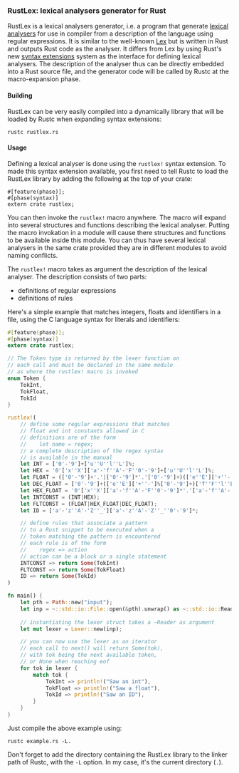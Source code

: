 ### RustLex: lexical analysers generator for Rust

RustLex is a lexical analysers generator, i.e. a program that generate [lexical analysers](http://en.wikipedia.org/wiki/Lexical_analysis) for use in compiler from a description of the language using regular expressions. It is similar to the well-known [Lex](http://en.wikipedia.org/wiki/Lex_(software)) but is written in Rust and outputs Rust code as the analyser.
It differs from Lex by using Rust's new [syntax extensions]() system as the interface for defining lexical analysers. The description of the analyser thus can be directly embedded into a Rust source file, and the generator code will be called by Rustc at the macro-expansion phase.

#### Building

RustLex can be very easily compiled into a dynamically library that will be loaded by Rustc when expanding syntax extensions:

```
rustc rustlex.rs
```

#### Usage

Defining a lexical analyser is done using the `rustlex!` syntax extension. To made this syntax extension available, you first need to tell Rustc to load the RustLex library by adding the following at the top of your crate:

```
#[feature(phase)];
#[phase(syntax)]
extern crate rustlex;
```

You can then invoke the `rustlex!` macro anywhere. The macro will expand into several structures and functions describing the lexical analyser. Putting the macro invokation in a module will cause there structures and functions to be available inside this module. You can thus have several lexical analysers in the same crate provided they are in different modules to avoid naming conflicts.

The `rustlex!` macro takes as argument the description of the lexical analyser. The description consists of two parts:
* definitions of regular expressions
* definitions of rules

Here's a simple example that matches integers, floats and identifiers in a file, using the C language syntax for literals and identifiers:

```rust
#[feature(phase)];
#[phase(syntax)]
extern crate rustlex;

// The Token type is returned by the lexer function on
// each call and must be declared in the same module
// as where the rustlex! macro is invoked
enum Token {
    TokInt,
    TokFloat,
    TokId
}

rustlex!(
    // define some regular expressions that matches
    // float and int constants allowed in C
    // definitions are of the form
    //    let name = regex;
    // a complete description of the regex syntax
    // is available in the manual
    let INT = ['0'-'9']+['u''U''l''L']%;
    let HEX = '0'['x''X']['a'-'f''A'-'F''0'-'9']+['u''U''l''L']%;
    let FLOAT = (['0'-'9']+'.'|['0'-'9']*'.'['0'-'9']+)(['e''E']['+''-']%['0'-'9']+)%['f''F''l''L']%;
    let DEC_FLOAT = ['0'-'9']+(['e''E']['+''-']%['0'-'9']+)['f''F''l''L']%;
    let HEX_FLOAT = '0'['x''X']['a'-'f''A'-'F''0'-'9']*'.'['a'-'f''A'-'F''0'-'9']*(['p''P']['0'-'9']+)%['f''F''l''L']%;
    let INTCONST = (INT|HEX);
    let FLTCONST = (FLOAT|HEX_FLOAT|DEC_FLOAT);
    let ID = ['a'-'z''A'-'Z''_']['a'-'z''A'-'Z''_''0'-'9']*;

    // define rules that associate a pattern
    // to a Rust snippet to be executed when a
    // token matching the pattern is encountered
    // each rule is of the form
    //    regex => action
    // action can be a block or a single statement
    INTCONST => return Some(TokInt)
    FLTCONST => return Some(TokFloat)
    ID => return Some(TokId)
)

fn main() {
    let pth = Path::new("input");
    let inp = ~::std::io::File::open(&pth).unwrap() as ~::std::io::Reader;
    
    // instantiating the lexer struct takes a ~Reader as argument
    let mut lexer = Lexer::new(inp);

    // you can now use the lexer as an iterator
    // each call to next() will return Some(tok),
    // with tok being the next available token,
    // or None when reaching eof
    for tok in lexer {
        match tok {
            TokInt => println!("Saw an int"),
            TokFloat => println!("Saw a float"),
            TokId => println!("Saw an ID"),
        }
    }
}
```

Just compile the above example using:

```
rustc example.rs -L.
```

Don't forget to add the directory containing the RustLex library to the linker path of Rustc, with the `-L` option. In my case, it's the current directory (`.`).
